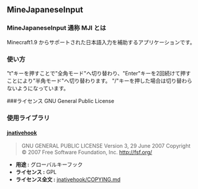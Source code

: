 MineJapaneseInput
--

### MineJapaneseInput 通称 MJI とは
Minecraft1.9 からサポートされた日本語入力を補助するアプリケーションです。

### 使い方
"t"キーを押すことで"全角モード"へ切り替わり、"Enter"キーを2回続けて押すことにより"半角モード"へ切り替わります。
"/"キーを押した場合は切り替わらないようになっています。

###ライセンス
GNU General Public License

### 使用ライブラリ
#### [jnativehook](https://github.com/kwhat/jnativehook)
> GNU GENERAL PUBLIC LICENSE
> Version 3, 29 June 2007
> Copyright © 2007 Free Software Foundation, Inc. <http://fsf.org/>
* **用途 :** グローバルキーフック
* **ライセンス :** GPL
* **ライセンス全文 :** [jnativehook/COPYING.md](https://github.com/kwhat/jnativehook/blob/master/COPYING.md)
